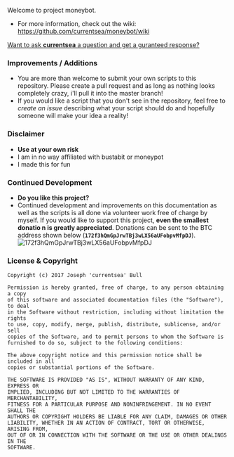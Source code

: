 Welcome to project moneybot.
* For more information, check out the wiki: https://github.com/currentsea/moneybot/wiki

[Want to ask **currentsea** a question and get a guranteed response?](https://21.co/currentsea/)

### Improvements / Additions
* You are more than welcome to submit your own scripts to this repository.  Please create a pull request and as long as nothing looks completely crazy, i'll pull it into the master branch! 
* If you would like a script that you don't see in the repository, feel free to *create an issue* describing what your script should do and hopefully someone will make your idea a reality! 

### Disclaimer
* **Use at your own risk**
* I am in no way affiliated with bustabit or moneypot 
* I made this for fun

### Continued Development
* **Do you like this project?**
* Continued development and improvements on this documentation as well as the scripts is all done via volunteer work free of charge by myself.  If you would like to support this project, **even the smallest donatio
n is greatly appreciated**.  Donations can be sent to the BTC address shown below (**`172f3hQmGpJrwTBj3wLX56aUFobpvMfpDJ`**). 
![172f3hQmGpJrwTBj3wLX56aUFobpvMfpDJ](http://i.imgur.com/rbWqbqN.png)

### License & Copyright 

```
Copyright (c) 2017 Joseph 'currentsea' Bull

Permission is hereby granted, free of charge, to any person obtaining a copy
of this software and associated documentation files (the "Software"), to deal
in the Software without restriction, including without limitation the rights
to use, copy, modify, merge, publish, distribute, sublicense, and/or sell
copies of the Software, and to permit persons to whom the Software is
furnished to do so, subject to the following conditions:

The above copyright notice and this permission notice shall be included in all
copies or substantial portions of the Software.

THE SOFTWARE IS PROVIDED "AS IS", WITHOUT WARRANTY OF ANY KIND, EXPRESS OR
IMPLIED, INCLUDING BUT NOT LIMITED TO THE WARRANTIES OF MERCHANTABILITY,
FITNESS FOR A PARTICULAR PURPOSE AND NONINFRINGEMENT. IN NO EVENT SHALL THE
AUTHORS OR COPYRIGHT HOLDERS BE LIABLE FOR ANY CLAIM, DAMAGES OR OTHER
LIABILITY, WHETHER IN AN ACTION OF CONTRACT, TORT OR OTHERWISE, ARISING FROM,
OUT OF OR IN CONNECTION WITH THE SOFTWARE OR THE USE OR OTHER DEALINGS IN THE
SOFTWARE.
```
